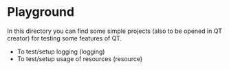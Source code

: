 # Playground

In this directory you can find some simple projects (also to be opened in QT creator) for testing some features of QT.

- To test/setup logging (logging)
- To test/setup usage of resources (resource)
